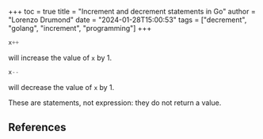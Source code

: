 +++
toc = true
title = "Increment and decrement statements in Go"
author = "Lorenzo Drumond"
date = "2024-01-28T15:00:53"
tags = ["decrement",  "golang",  "increment",  "programming"]
+++


```go
x++
```

will increase the value of `x` by 1.

```go
x--
```

will decrease the value of `x` by 1.

These are statements, not expression: they do not return a value.

## References

